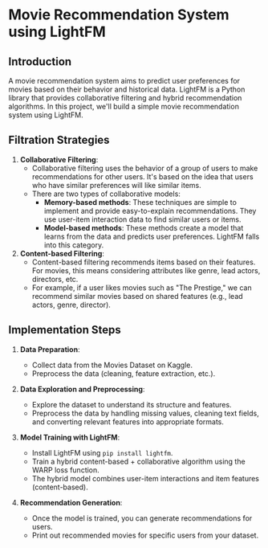 # Movie Recommendation System using LightFM

## Introduction
A movie recommendation system aims to predict user preferences for movies based on their behavior and historical data. LightFM is a Python library that provides collaborative filtering and hybrid recommendation algorithms. In this project, we'll build a simple movie recommendation system using LightFM.

## Filtration Strategies
1. **Collaborative Filtering**:
   - Collaborative filtering uses the behavior of a group of users to make recommendations for other users. It's based on the idea that users who have similar preferences will like similar items.
   - There are two types of collaborative models:
     - **Memory-based methods**: These techniques are simple to implement and provide easy-to-explain recommendations. They use user-item interaction data to find similar users or items.
     - **Model-based methods**: These methods create a model that learns from the data and predicts user preferences. LightFM falls into this category.
2. **Content-based Filtering**:
   - Content-based filtering recommends items based on their features. For movies, this means considering attributes like genre, lead actors, directors, etc.
   - For example, if a user likes movies such as "The Prestige," we can recommend similar movies based on shared features (e.g., lead actors, genre, director).

## Implementation Steps
1. **Data Preparation**:
   - Collect data from the Movies Dataset on Kaggle.
   - Preprocess the data (cleaning, feature extraction, etc.).
  
2. **Data Exploration and Preprocessing**:
   - Explore the dataset to understand its structure and features.
   - Preprocess the data by handling missing values, cleaning text fields, and converting relevant features into appropriate formats.

3. **Model Training with LightFM**:
   - Install LightFM using `pip install lightfm`.
   - Train a hybrid content-based + collaborative algorithm using the WARP loss function.
   - The hybrid model combines user-item interactions and item features (content-based).

4. **Recommendation Generation**:
   - Once the model is trained, you can generate recommendations for users.
   - Print out recommended movies for specific users from your dataset.
